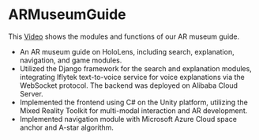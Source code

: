 # ARMuseumGuide
This [Video](https://www.youtube.com/watch?v=cyzznm5fEPk) shows the modules and functions of our AR museum guide.
- An AR museum guide on HoloLens, including search, explanation, navigation, and game modules. 
- Utilized the Django framework for the search and explanation modules, integrating Iflytek text-to-voice service for voice explanations via the WebSocket protocol. The backend was deployed on Alibaba Cloud Server.
- Implemented the frontend using C# on the Unity platform, utilizing the Mixed Reality Toolkit for multi-modal interaction and AR development.
- Implemented navigation module with Microsoft Azure Cloud space anchor and A-star algorithm.
